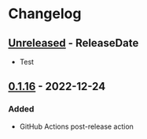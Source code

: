 # Changelog

<!-- next-header -->

## [Unreleased] - ReleaseDate

- Test

## [0.1.16] - 2022-12-24

### Added

- GitHub Actions post-release action

<!-- next-url -->

[unreleased]: https://github.com/org/repo/compare/v0.1.16...HEAD
[0.1.16]: https://github.com/mrvillage/sero/compare/v1.0.0...v0.1.16
